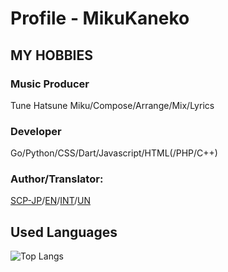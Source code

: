 # Profile - MikuKaneko

## MY HOBBIES

### Music Producer
Tune Hatsune Miku/Compose/Arrange/Mix/Lyrics

### Developer
Go/Python/CSS/Dart/Javascript/HTML(/PHP/C++)

### Author/Translator:
[SCP-JP](http://scp-jp.wikidot.com)/[EN](https://scp-wiki.wikidot.com)/[INT](http://scp-int.wikidot.com)/[UN](http://scp-un.wikidot.com)

## Used Languages
![Top Langs](https://github-readme-stats.vercel.app/api/top-langs/?username=MikuKaneko&layout=compact&theme=radical&count_private=true)
